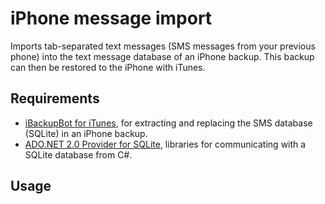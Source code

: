 iPhone message import
===============

Imports tab-separated text messages (SMS messages from your previous phone) into the text message database of an iPhone backup.
This backup can then be restored to the iPhone with iTunes.

Requirements
------------
* [iBackupBot for iTunes](http://www.icopybot.com/itunes-backup-manager.htm), for extracting and replacing the SMS database (SQLite) in an iPhone backup.
* [ADO.NET 2.0 Provider for SQLite](http://sourceforge.net/projects/sqlite-dotnet2/), libraries for communicating with a SQLite database from C#.

Usage
-----

